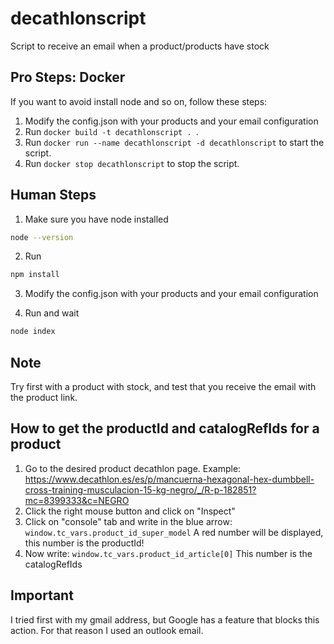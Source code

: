 # decathlonscript
Script to receive an email when a product/products have stock

## Pro Steps: Docker
If you want to avoid install node and so on, follow these steps:
1) Modify the config.json with your products and your email configuration
2) Run ```docker build -t decathlonscript . ```.
3) Run ```docker run --name decathlonscript -d decathlonscript``` to start the script.
4) Run ```docker stop decathlonscript``` to stop the script.

## Human Steps
1) Make sure you have node installed
```bash
node --version
```
2) Run
```bash
npm install
```
3) Modify the config.json with your products and your email configuration

4) Run and wait
```bash
node index
```

## Note
Try first with a product with stock, and test that you receive the email with the product link. 

## How to get the productId and catalogRefIds for a product
1) Go to the desired product decathlon page.
Example: https://www.decathlon.es/es/p/mancuerna-hexagonal-hex-dumbbell-cross-training-musculacion-15-kg-negro/_/R-p-182851?mc=8399333&c=NEGRO
2) Click the right mouse button and click on "Inspect"
3) Click on "console" tab and write in the blue arrow:
```window.tc_vars.product_id_super_model```
A red number will be displayed, this number is the productId!
4) Now write:
```window.tc_vars.product_id_article[0]``` 
This number is the catalogRefIds

## Important
I tried first with my gmail address, but Google has a feature that blocks this action. For that reason I used an outlook email.
